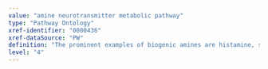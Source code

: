 ```yaml
---
value: "amine neurotransmitter metabolic pathway"
type: "Pathway Ontology"
xref-identifier: "0000436"
xref-dataSource: "PW"
definition: "The prominent examples of biogenic amines are histamine, serotonin, the catecholamine and the choline derived acetylcholine, all acting as neurotransmitters involved in a wide range of processes."
level: "4"
---
```

